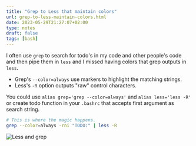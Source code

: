 ```yaml
---
title: "Grep to Less that maintain colors"
url: grep-to-less-maintain-colors.html
date: 2023-05-29T21:27:07+02:00
type: notes
draft: false
tags: [bash]
---
```


I often use `grep` to search for todo's in my code and other people's code and
then pipe them in `less` and I missed having colors that grep outputs in `less`.

- Grep's `--color=always` use markers to highlight the matching strings.
- Less's `-R` option outputs "raw" control characters.

You could use `alias grep='grep --color=always'` and `alias less='less -R'` or
create todo function in your `.bashrc` that accepts first argument as search
string.

```sh
# This is where the magic happens.
grep --color=always -rni "TODO:" | less -R
```

![Less and grep](/notes/grep-less.png)
